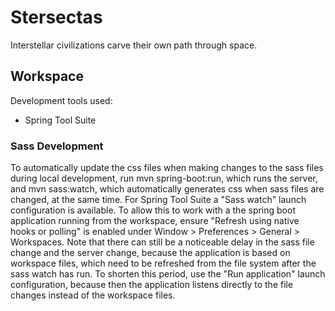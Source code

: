 # Stersectas
Interstellar civilizations carve their own path through space.

## Workspace
Development tools used:
* Spring Tool Suite

### Sass Development
To automatically update the css files when making changes to the sass files during local development, run mvn spring-boot:run, which runs the server, and mvn sass:watch, which automatically generates css when sass files are changed, at the same time.
For Spring Tool Suite a "Sass watch" launch configuration is available. To allow this to work with a the spring boot application running from the workspace, ensure "Refresh using native hooks or polling" is enabled under Window > Preferences > General > Workspaces. Note that there can still be a noticeable delay in the sass file change and the server change, because the application is based on workspace files, which need to be refreshed from the file system after the sass watch has run. To shorten this period, use the "Run application" launch configuration, because then the application listens directly to the file changes instead of the workspace files.